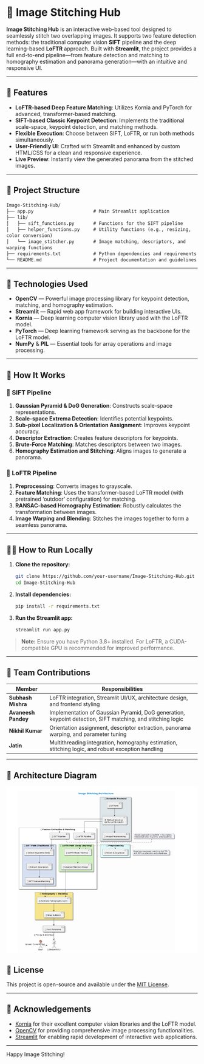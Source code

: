 
# 🌌 Image Stitching Hub

**Image Stitching Hub** is an interactive web-based tool designed to seamlessly stitch two overlapping images. It supports two feature detection methods: the traditional computer vision **SIFT** pipeline and the deep learning-based **LoFTR** approach. Built with **Streamlit**, the project provides a full end-to-end pipeline—from feature detection and matching to homography estimation and panorama generation—with an intuitive and responsive UI.


---

## 🚀 Features

- **LoFTR-based Deep Feature Matching**: Utilizes Kornia and PyTorch for advanced, transformer-based matching.
- **SIFT-based Classic Keypoint Detection**: Implements the traditional scale-space, keypoint detection, and matching methods.
- **Flexible Execution**: Choose between SIFT, LoFTR, or run both methods simultaneously.
- **User-Friendly UI**: Crafted with Streamlit and enhanced by custom HTML/CSS for a clean and responsive experience.
- **Live Preview**: Instantly view the generated panorama from the stitched images.

---

## 📁 Project Structure

```text
Image-Stitching-Hub/
├── app.py                      # Main Streamlit application
├── lib/
│   ├── sift_functions.py       # Functions for the SIFT pipeline
│   ├── helper_functions.py     # Utility functions (e.g., resizing, color conversion)
│   └── image_stitcher.py       # Image matching, descriptors, and warping functions
├── requirements.txt            # Python dependencies and requirements
└── README.md                   # Project documentation and guidelines
```

---

## 🔧 Technologies Used

- **OpenCV** — Powerful image processing library for keypoint detection, matching, and homography estimation.
- **Streamlit** — Rapid web app framework for building interactive UIs.
- **Kornia** — Deep learning computer vision library used with the LoFTR model.
- **PyTorch** — Deep learning framework serving as the backbone for the LoFTR model.
- **NumPy** & **PIL** — Essential tools for array operations and image processing.

---

## 📸 How It Works

### 🔬 SIFT Pipeline

1. **Gaussian Pyramid & DoG Generation**: Constructs scale-space representations.
2. **Scale-space Extrema Detection**: Identifies potential keypoints.
3. **Sub-pixel Localization & Orientation Assignment**: Improves keypoint accuracy.
4. **Descriptor Extraction**: Creates feature descriptors for keypoints.
5. **Brute-Force Matching**: Matches descriptors between two images.
6. **Homography Estimation and Stitching**: Aligns images to generate a panorama.

### 🤖 LoFTR Pipeline

1. **Preprocessing**: Converts images to grayscale.
2. **Feature Matching**: Uses the transformer-based LoFTR model (with pretrained ‘outdoor’ configuration) for matching.
3. **RANSAC-based Homography Estimation**: Robustly calculates the transformation between images.
4. **Image Warping and Blending**: Stitches the images together to form a seamless panorama.

---

## 🧑‍💻 How to Run Locally

1. **Clone the repository:**
   ```bash
   git clone https://github.com/your-username/Image-Stitching-Hub.git
   cd Image-Stitching-Hub
   ```

2. **Install dependencies:**
   ```bash
   pip install -r requirements.txt
   ```

3. **Run the Streamlit app:**
   ```bash
   streamlit run app.py
   ```

> **Note:** Ensure you have Python 3.8+ installed. For LoFTR, a CUDA-compatible GPU is recommended for improved performance.

---

## 👥 Team Contributions

| Member              | Responsibilities                                                                       |
|---------------------|----------------------------------------------------------------------------------------|
| **Subhash Mishra**  | LoFTR integration, Streamlit UI/UX, architecture design, and frontend styling          |
| **Avaneesh Pandey** | Implementation of Gaussian Pyramid, DoG generation, keypoint detection, SIFT matching, and stitching logic |
| **Nikhil Kumar**    | Orientation assignment, descriptor extraction, panorama warping, and parameter tuning  |
| **Jatin**           | Multithreading integration, homography estimation, stitching logic, and robust exception handling |

---

## 🧱 Architecture Diagram

![Image Stitching Architecture](figures/model_architecture.jpeg)



## 📜 License

This project is open-source and available under the [MIT License](LICENSE).

---

## 🙌 Acknowledgements

- [Kornia](https://github.com/kornia/kornia) for their excellent computer vision libraries and the LoFTR model.
- [OpenCV](https://opencv.org/) for providing comprehensive image processing functionalities.
- [Streamlit](https://streamlit.io/) for enabling rapid development of interactive web applications.

---

Happy Image Stitching!
